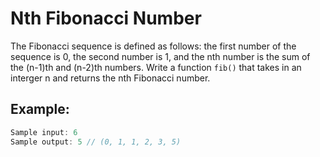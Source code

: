 # Nth Fibonacci Number

The Fibonacci sequence is defined as follows: the first number of the sequence is 0, the second number is 1, and the nth number is the sum of the (n-1)th and (n-2)th numbers. Write a function `fib()` that takes in an interger n and returns the nth Fibonacci number.

## **Example:**

```javascript
Sample input: 6
Sample output: 5 // (0, 1, 1, 2, 3, 5)
```
